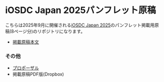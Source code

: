 # iOSDC Japan 2025パンフレット原稿

こちらは2025年9月に開催される[iOSDC Japan 2025](https://fortee.jp/iosdc-japan-2025)のパンフレット掲載用原稿(8ページ分)のリポジトリになります。

- [掲載原稿本文](https://github.com/fumiyasac/iosdc2025_pamphlet_manuscript/blob/main/manuscript.md)

### その他

- [プロポーザル](https://fortee.jp/iosdc-japan-2025/proposal/8546144b-fe6c-4ea0-9250-69f0bde29c3d)
- 掲載原稿PDF版(Dropbox)

